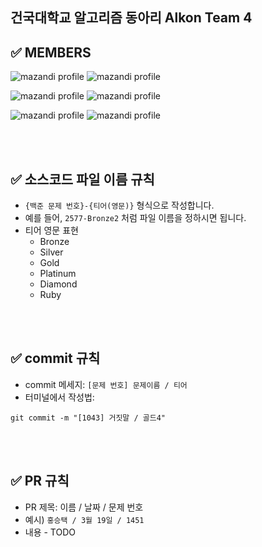 ## 건국대학교 알고리즘 동아리 Alkon Team 4



## ✅ MEMBERS

![mazandi profile](http://mazandi.herokuapp.com/api?handle=gmtmoney2357)
![mazandi profile](http://mazandi.herokuapp.com/api?handle=cha3088)

![mazandi profile](http://mazandi.herokuapp.com/api?handle=arrrr180)
![mazandi profile](http://mazandi.herokuapp.com/api?handle=nyj500)

![mazandi profile](http://mazandi.herokuapp.com/api?handle=hda0104)
![mazandi profile](http://mazandi.herokuapp.com/api?handle=zozo501884)


<br />
<br />




## ✅ 소스코드 파일 이름 규칙
- `{백준 문제 번호}-{티어(영문)}` 형식으로 작성합니다.
- 예를 들어, `2577-Bronze2` 처럼 파일 이름을 정하시면 됩니다.
- 티어 영문 표현
  - Bronze
  - Silver
  - Gold
  - Platinum
  - Diamond
  - Ruby

<br />
<br />

## ✅ commit 규칙
- commit 메세지: `[문제 번호] 문제이름 / 티어`
- 터미널에서 작성법: 
```
git commit -m "[1043] 거짓말 / 골드4"
```


<br />
<br />

## ✅ PR 규칙
- PR 제목: 이름 / 날짜 / 문제 번호
-  예시) `홍승택 / 3월 19일 / 1451 `
-  내용 - TODO

<br />
<br />
